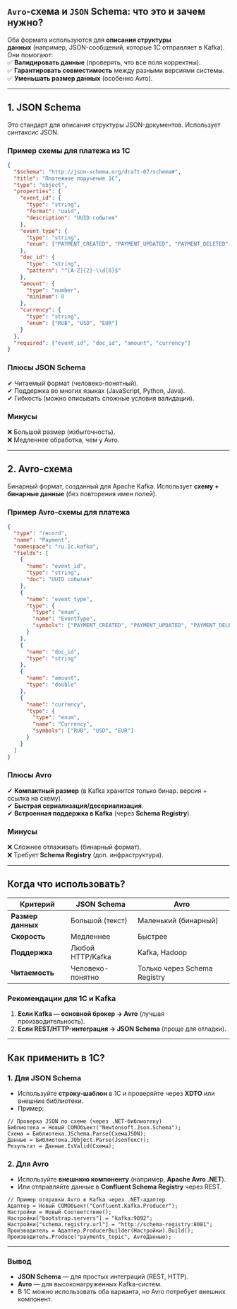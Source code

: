 ## **`Avro`-схема и `JSON` Schema: что это и зачем нужно?**

Оба формата используются для **описания структуры данных** (например, JSON-сообщений, которые 1С отправляет в Kafka). Они помогают:  
✅ **Валидировать данные** (проверять, что все поля корректны).  
✅ **Гарантировать совместимость** между разными версиями системы.  
✅ **Уменьшать размер данных** (особенно Avro).

---
## **1. JSON Schema**
Это стандарт для описания структуры JSON-документов. Использует синтаксис JSON.

### **Пример схемы для платежа из 1С**
```json
{
  "$schema": "http://json-schema.org/draft-07/schema#",
  "title": "Платежное поручение 1С",
  "type": "object",
  "properties": {
    "event_id": {
      "type": "string",
      "format": "uuid",
      "description": "UUID события"
    },
    "event_type": {
      "type": "string",
      "enum": ["PAYMENT_CREATED", "PAYMENT_UPDATED", "PAYMENT_DELETED"]
    },
    "doc_id": {
      "type": "string",
      "pattern": "^[A-Z]{2}-\\d{6}$"
    },
    "amount": {
      "type": "number",
      "minimum": 0
    },
    "currency": {
      "type": "string",
      "enum": ["RUB", "USD", "EUR"]
    }
  },
  "required": ["event_id", "doc_id", "amount", "currency"]
}
```

### **Плюсы JSON Schema**
✔ Читаемый формат (человеко-понятный).   
✔ Поддержка во многих языках (JavaScript, Python, Java).   
✔ Гибкость (можно описывать сложные условия валидации).  

### **Минусы**
❌ Большой размер (избыточность).   
❌ Медленнее обработка, чем у Avro.  

---
## **2. Avro-схема**
Бинарный формат, созданный для Apache Kafka. Использует **схему + бинарные данные** (без повторения имен полей).

### **Пример Avro-схемы для платежа**
```json
{
  "type": "record",
  "name": "Payment",
  "namespace": "ru.1c.kafka",
  "fields": [
    {
      "name": "event_id",
      "type": "string",
      "doc": "UUID события"
    },
    {
      "name": "event_type",
      "type": {
        "type": "enum",
        "name": "EventType",
        "symbols": ["PAYMENT_CREATED", "PAYMENT_UPDATED", "PAYMENT_DELETED"]
      }
    },
    {
      "name": "doc_id",
      "type": "string"
    },
    {
      "name": "amount",
      "type": "double"
    },
    {
      "name": "currency",
      "type": {
        "type": "enum",
        "name": "Currency",
        "symbols": ["RUB", "USD", "EUR"]
      }
    }
  ]
}
```

### **Плюсы Avro**  
✔ **Компактный размер** (в Kafka хранится только бинар. версия + ссылка на схему).   
✔ **Быстрая сериализация/десериализация**.   
✔ **Встроенная поддержка в Kafka** (через **Schema Registry**).  

### **Минусы**  
❌ Сложнее отлаживать (бинарный формат).   
❌ Требует **Schema Registry** (доп. инфраструктура).   

---
## **Когда что использовать?**

|Критерий|JSON Schema|Avro|
|---|---|---|
|**Размер данных**|Большой (текст)|Маленький (бинарный)|
|**Скорость**|Медленнее|Быстрее|
|**Поддержка**|Любой HTTP/Kafka|Kafka, Hadoop|
|**Читаемость**|Человеко-понятно|Только через Schema Registry|

### **Рекомендации для 1С и Kafka**
1. **Если Kafka — основной брокер → Avro** (лучшая производительность).    
2. **Если REST/HTTP-интеграция → JSON Schema** (проще для отладки).    

---
## **Как применить в 1С?**

### **1. Для JSON Schema**

- Используйте **строку-шаблон** в 1С и проверяйте через **XDTO** или внешние библиотеки.    
- Пример:
```bsl
// Проверка JSON по схеме (через .NET-библиотеку)
Библиотека = Новый COMОбъект("Newtonsoft.Json.Schema");
Схема = Библиотека.JSchema.Parse(СхемаJSON);
Данные = Библиотека.JObject.Parse(JsonТекст);
Результат = Данные.IsValid(Схема);
```

### **2. Для Avro**
- Используйте **внешнюю компоненту** (например, **Apache Avro .NET**).    
- Или отправляйте данные в **Confluent Schema Registry** через REST.
```bsl
// Пример отправки Avro в Kafka через .NET-адаптер
Адаптер = Новый COMОбъект("Confluent.Kafka.Producer");
Настройки = Новый Соответствие();
Настройки["bootstrap.servers"] = "kafka:9092";
Настройки["schema.registry.url"] = "http://schema-registry:8081";
Производитель = Адаптер.ProducerBuilder(Настройки).Build();
Производитель.Produce("payments_topic", AvroДанные);
```

---
### **Вывод**
- **JSON Schema** — для простых интеграций (REST, HTTP).    
- **Avro** — для высоконагруженных Kafka-систем.    
- В 1С можно использовать оба варианта, но Avro потребует внешних компонент.

